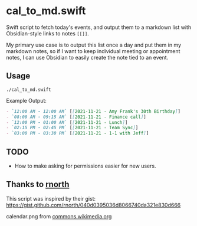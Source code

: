 # cal_to_md.swift
Swift script to fetch today's events, and output them to a markdown list with Obsidian-style links to notes `[[]]`. 

My primary use case is to output this list once a day and put them in my markdown notes, so if I want to keep individual meeting or appointment notes, I can use Obsidian to easily create the note tied to an event.

## Usage

```shell
./cal_to_md.swift
```

Example Output:
```markdown
- `12:00 AM - 12:00 AM` [[2021-11-21 - Amy Frank's 30th Birthday]]
- `08:00 AM - 09:15 AM` [[2021-11-21 - Finance call]]
- `12:00 PM - 01:00 AM` [[2021-11-21 - Lunch]]
- `02:15 PM - 02:45 PM` [[2021-11-21 - Team Sync]]
- `03:00 PM - 03:30 PM` [[2021-11-21 - 1-1 with Jeff]]
```

## TODO
- How to make asking for permissions easier for new users.


## Thanks to [rnorth](https://gist.github.com/rnorth)
This script was inspired by their gist: https://gist.github.com/rnorth/040d0395036d8066740da321e830d666

calendar.png from [commons.wikimedia.org](https://commons.wikimedia.org/wiki/File:Calendar_vmc2015.png)
